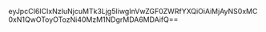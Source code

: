 eyJpcCI6ICIxNzIuNjcuMTk3Ljg5IiwgInVwZGF0ZWRfYXQiOiAiMjAyNS0xMC0xN1QwOToyOTozNi40MzM1NDgrMDA6MDAifQ==